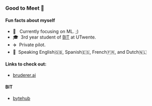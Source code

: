 ### Good to Meet :call_me_hand:

#### Fun facts about myself

- :robot: &nbsp; Currently focusing on ML. ;)
- :mortar_board:&nbsp; 3rd year student of [BIT](#bit) at UTwente.
- :airplane:&nbsp; Private pilot.
- :speech_balloon: &nbsp;Speaking English:uk:, Spanish:es:, French:fr:, and Dutch:netherlands:

#### Links to check out:

+ [bruderer.ai](https://www.bruderer.ai)


#### BIT

+ [bytehub](https://github.com/masterkram/bytehub)
